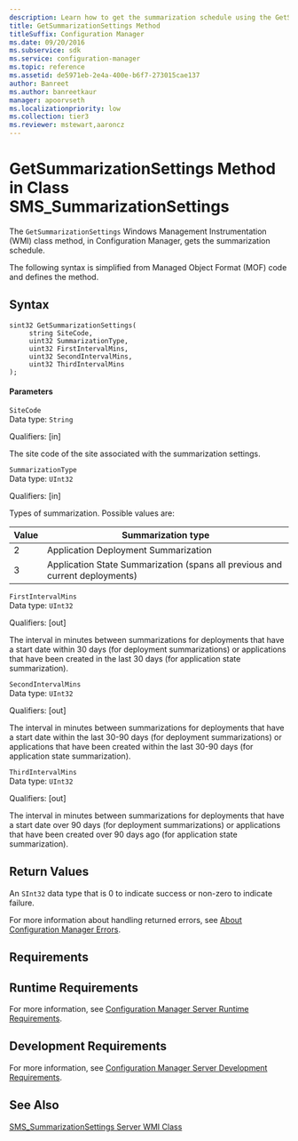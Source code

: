 ```yaml
---
description: Learn how to get the summarization schedule using the GetSummarizationSettings class method in Configuration Manager.
title: GetSummarizationSettings Method
titleSuffix: Configuration Manager
ms.date: 09/20/2016
ms.subservice: sdk
ms.service: configuration-manager
ms.topic: reference
ms.assetid: de5971eb-2e4a-400e-b6f7-273015cae137
author: Banreet
ms.author: banreetkaur
manager: apoorvseth
ms.localizationpriority: low
ms.collection: tier3
ms.reviewer: mstewart,aaroncz 
---
```

# GetSummarizationSettings Method in Class SMS_SummarizationSettings
The `GetSummarizationSettings` Windows Management Instrumentation (WMI) class method, in Configuration Manager, gets the summarization schedule.  

 The following syntax is simplified from Managed Object Format (MOF) code and defines the method.  

## Syntax  

```  
sint32 GetSummarizationSettings(  
     string SiteCode,   
     uint32 SummarizationType,   
     uint32 FirstIntervalMins,   
     uint32 SecondIntervalMins,   
     uint32 ThirdIntervalMins  
);  
```  

#### Parameters  
 `SiteCode`  
 Data type: `String`  

 Qualifiers: [in]  

 The site code of the site associated with the summarization settings.  

 `SummarizationType`  
 Data type: `UInt32`  

 Qualifiers: [in]  

 Types of summarization. Possible values are:  

| Value | Summarization type |
| ----- | ------------------ |
|2|Application Deployment Summarization|  
|3|Application State Summarization (spans all previous and current deployments)|  

 `FirstIntervalMins`  
 Data type: `UInt32`  

 Qualifiers: [out]  

 The interval in minutes between summarizations for deployments that have a start date within 30 days (for deployment summarizations) or applications that have been created in the last 30 days (for application state summarization).  

 `SecondIntervalMins`  
 Data type: `UInt32`  

 Qualifiers: [out]  

 The interval in minutes between summarizations for deployments that have a start date within the last 30-90 days (for deployment summarizations) or applications that have been created within the last 30-90 days (for application state summarization).  

 `ThirdIntervalMins`  
 Data type: `UInt32`  

 Qualifiers: [out]  

 The interval in minutes between summarizations for deployments that have a start date over 90 days (for deployment summarizations) or applications that have been created over 90 days ago (for application state summarization).  

## Return Values  
 An  `SInt32` data type that is 0 to indicate success or non-zero to indicate failure.  

 For more information about handling returned errors, see [About Configuration Manager Errors](../../../../../develop/core/understand/about-configuration-manager-errors.md).  

## Requirements  

## Runtime Requirements  
 For more information, see [Configuration Manager Server Runtime Requirements](../../../../../develop/core/reqs/server-runtime-requirements.md).  

## Development Requirements  
 For more information, see [Configuration Manager Server Development Requirements](../../../../../develop/core/reqs/server-development-requirements.md).  

## See Also  
 [SMS_SummarizationSettings Server WMI Class](../../../../../develop/reference/core/servers/manage/sms_summarizationsettings-server-wmi-class.md)
